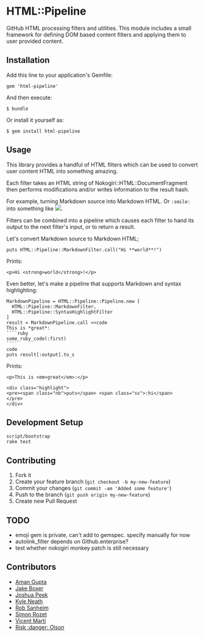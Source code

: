 # HTML::Pipeline

GitHub HTML processing filters and utilities. This module includes a small
framework for defining DOM based content filters and applying them to user
provided content.

## Installation

Add this line to your application's Gemfile:

    gem 'html-pipeline'

And then execute:

    $ bundle

Or install it yourself as:

    $ gem install html-pipeline

## Usage

This library provides a handful of HTML filters which can be used to convert
user content HTML into something amazing.

Each filter takes an HTML string of Nokogiri::HTML::DocumentFragment then
performs modifications and/or writes information to the result hash.

For example, turning Markdown source into Markdown HTML. Or `:smile:` into
something like <img src='/emoji/smile.png'>.

Filters can be combined into a pipeline which causes each filter to hand
its output to the next filter's input, or to return a result.

Let's convert Markdown source to Markdown HTML;

    puts HTML::Pipeline::MarkdownFilter.call("Hi **world**!")

Prints:

    <p>Hi <strong>world</strong>!</p>

Even better, let's make a pipeline that supports Markdown and syntax
highlighting:

    MarkdownPipeline = HTML::Pipeline::Pipeline.new [
      HTML::Pipeline::MarkdownFilter,
      HTML::Pipeline::SyntaxHighlightFilter
    ]
    result = MarkdownPipeline.call <<code
    This is *great*:
    ````ruby
    some_ruby_code(:first)
    ````
    code
    puts result[:output].to_s

Prints:

    <p>This is <em>great</em>:</p>

    <div class="highlight">
    <pre><span class="nb">puts</span> <span class="ss">:hi</span>
    </pre>
    </div>

## Development Setup

```
script/bootstrap
rake test
```

## Contributing

1. Fork it
2. Create your feature branch (`git checkout -b my-new-feature`)
3. Commit your changes (`git commit -am 'Added some feature'`)
4. Push to the branch (`git push origin my-new-feature`)
5. Create new Pull Request


## TODO

* emoji gem is private, can't add to gemspec. specify manually for now
* autolink_filter depends on Github.enterprise?
* test whether nokogiri monkey patch is still necessary

## Contributors

* [Aman Gupta](aman@tmm1.net)
* [Jake Boxer](jake@github.com)
* [Joshua Peek](josh@joshpeek.com)
* [Kyle Neath](kneath@gmail.com)
* [Rob Sanheim](rsanheim@gmail.com)
* [Simon Rozet](simon@rozet.name)
* [Vicent Martí](tanoku@gmail.com)
* [Risk :danger: Olson](technoweenie@gmail.com)
